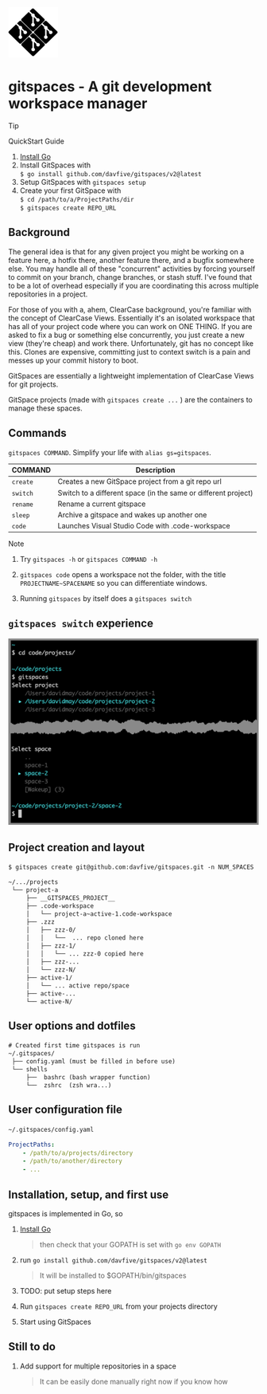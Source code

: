 <img src="./docs/files/gitspaces.png" width="100">

# gitspaces - A git development workspace manager

> [!TIP]
> QuickStart Guide
> 1. [Install Go](https://go.dev/doc/install)
> 2. Install GitSpaces with  
>    `$ go install github.com/davfive/gitspaces/v2@latest`
> 3. Setup GitSpaces with
>    `gitspaces setup`
> 4. Create your first GitSpace with  
>    `$ cd /path/to/a/ProjectPaths/dir`  
>    `$ gitspaces create REPO_URL`

## Background

The general idea is that for any given project you might be working on a feature here, a hotfix there, another feature there, and a bugfix somewhere else. You may handle all of these "concurrent" activities by forcing yourself to commit on your branch, change branches, or stash stuff. I've found that to be a lot of overhead especially if you are coordinating this across multiple repositories in a project.

For those of you with a, ahem, ClearCase background, you're familiar with the concept of ClearCase Views. Essentially it's an isolated workspace that has all of your project code where you can work on ONE THING. If you are asked to fix a bug or something else concurrently, you just create a new view (they're cheap) and work there. Unfortunately, git has no concept
like this. Clones are expensive, committing just to context switch is a pain and messes up your commit history to boot.

GitSpaces are essentially a lightweight implementation of ClearCase Views for git projects.

GitSpace projects (made with `gitspaces create ...` ) are the containers to manage these spaces.

## Commands
`gitspaces COMMAND`. Simplify your life with `alias gs=gitspaces`.

COMMAND  | Description
---------|------------------------
`create` | Creates a new GitSpace project from a git repo url
`switch` | Switch to a different space (in the same or different project)
`rename` | Rename a current gitspace
`sleep`  | Archive a gitspace and wakes up another one
`code`   | Launches Visual Studio Code with .code-workspace

> [!NOTE]
> 1. Try `gitspaces -h` or `gitspaces COMMAND -h`
> 
> 2. `gitspaces code` opens a workspace not the folder, with the title `PROJECTNAME~SPACENAME` so you can differentiate windows.
> 
> 3. Running `gitspaces` by itself does a `gitspaces switch`

## `gitspaces switch` experience
![gitspaces switch demo](./docs/files/gitspaces-switch-demo.png)

## Project creation and layout
`$ gitspaces create git@github.com:davfive/gitspaces.git -n NUM_SPACES 
`

```
~/.../projects
 └── project-a
     ├── __GITSPACES_PROJECT__              
     ├── .code-workspace
     │   └── project-a~active-1.code-workspace
     ├── .zzz
     │   ├── zzz-0/
     │   │   └──  ... repo cloned here
     │   ├── zzz-1/
     │   │   └── ... zzz-0 copied here
     │   ├── zzz-...
     │   └── zzz-N/
     ├── active-1/
     │   └── ... active repo/space
     ├── active-...
     └── active-N/
```

## User options and dotfiles
```
# Created first time gitspaces is run
~/.gitspaces/
 ├── config.yaml (must be filled in before use)
 └── shells
     ├──  bashrc (bash wrapper function)
     └──  zshrc  (zsh wra...)
```

## User configuration file
`~/.gitspaces/config.yaml`
```yaml
ProjectPaths:
    - /path/to/a/projects/directory
    - /path/to/another/directory
    - ...
```

## Installation, setup, and first use

gitspaces is implemented in Go, so

1. [Install Go](https://go.dev/doc/install)  
   > then check that your GOPATH is set with `go env GOPATH`
   
2. run `go install github.com/davfive/gitspaces/v2@latest`  
   > It will be installed to $GOPATH/bin/gitspaces

3. TODO: put setup steps here

4. Run `gitspaces create REPO_URL` from your projects directory

5. Start using GitSpaces

## Still to do

1. Add support for multiple repositories in a space  
   > It can be easily done manually right now if you know how
